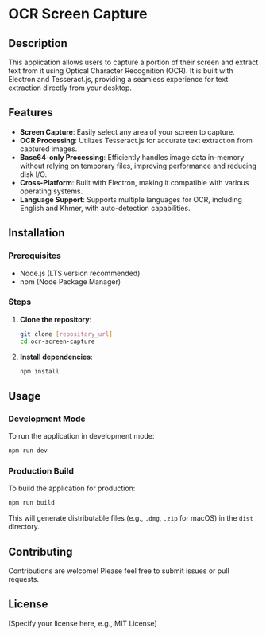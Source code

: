 # OCR Screen Capture

## Description

This application allows users to capture a portion of their screen and extract text from it using Optical Character Recognition (OCR). It is built with Electron and Tesseract.js, providing a seamless experience for text extraction directly from your desktop.

## Features

- **Screen Capture**: Easily select any area of your screen to capture.
- **OCR Processing**: Utilizes Tesseract.js for accurate text extraction from captured images.
- **Base64-only Processing**: Efficiently handles image data in-memory without relying on temporary files, improving performance and reducing disk I/O.
- **Cross-Platform**: Built with Electron, making it compatible with various operating systems.
- **Language Support**: Supports multiple languages for OCR, including English and Khmer, with auto-detection capabilities.

## Installation

### Prerequisites

- Node.js (LTS version recommended)
- npm (Node Package Manager)

### Steps

1. **Clone the repository**:

   ```bash
   git clone [repository_url]
   cd ocr-screen-capture
   ```

2. **Install dependencies**:

   ```bash
   npm install
   ```

## Usage

### Development Mode

To run the application in development mode:

```bash
npm run dev
```

### Production Build

To build the application for production:

```bash
npm run build
```

This will generate distributable files (e.g., `.dmg`, `.zip` for macOS) in the `dist` directory.

## Contributing

Contributions are welcome! Please feel free to submit issues or pull requests.

## License

[Specify your license here, e.g., MIT License]
